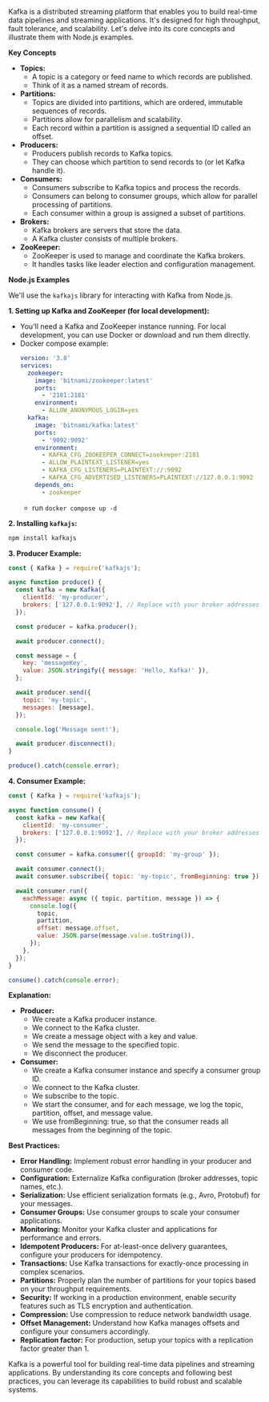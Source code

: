 Kafka is a distributed streaming platform that enables you to build real-time data pipelines and streaming applications. It's designed for high throughput, fault tolerance, and scalability. Let's delve into its core concepts and illustrate them with Node.js examples.

**Key Concepts**

* **Topics:**
    * A topic is a category or feed name to which records are published.
    * Think of it as a named stream of records.
* **Partitions:**
    * Topics are divided into partitions, which are ordered, immutable sequences of records.
    * Partitions allow for parallelism and scalability.
    * Each record within a partition is assigned a sequential ID called an offset.
* **Producers:**
    * Producers publish records to Kafka topics.
    * They can choose which partition to send records to (or let Kafka handle it).
* **Consumers:**
    * Consumers subscribe to Kafka topics and process the records.
    * Consumers can belong to consumer groups, which allow for parallel processing of partitions.
    * Each consumer within a group is assigned a subset of partitions.
* **Brokers:**
    * Kafka brokers are servers that store the data.
    * A Kafka cluster consists of multiple brokers.
* **ZooKeeper:**
    * ZooKeeper is used to manage and coordinate the Kafka brokers.
    * It handles tasks like leader election and configuration management.

**Node.js Examples**

We'll use the `kafkajs` library for interacting with Kafka from Node.js.

**1. Setting up Kafka and ZooKeeper (for local development):**

* You'll need a Kafka and ZooKeeper instance running. For local development, you can use Docker or download and run them directly.
* Docker compose example:
    ```yaml
    version: '3.8'
    services:
      zookeeper:
        image: 'bitnami/zookeeper:latest'
        ports:
          - '2181:2181'
        environment:
          - ALLOW_ANONYMOUS_LOGIN=yes
      kafka:
        image: 'bitnami/kafka:latest'
        ports:
          - '9092:9092'
        environment:
          - KAFKA_CFG_ZOOKEEPER_CONNECT=zookeeper:2181
          - ALLOW_PLAINTEXT_LISTENER=yes
          - KAFKA_CFG_LISTENERS=PLAINTEXT://:9092
          - KAFKA_CFG_ADVERTISED_LISTENERS=PLAINTEXT://127.0.0.1:9092
        depends_on:
          - zookeeper
    ```
    * run `docker compose up -d`

**2. Installing `kafkajs`:**

```bash
npm install kafkajs
```

**3. Producer Example:**

```javascript
const { Kafka } = require('kafkajs');

async function produce() {
  const kafka = new Kafka({
    clientId: 'my-producer',
    brokers: ['127.0.0.1:9092'], // Replace with your broker addresses
  });

  const producer = kafka.producer();

  await producer.connect();

  const message = {
    key: 'messageKey',
    value: JSON.stringify({ message: 'Hello, Kafka!' }),
  };

  await producer.send({
    topic: 'my-topic',
    messages: [message],
  });

  console.log('Message sent!');

  await producer.disconnect();
}

produce().catch(console.error);
```

**4. Consumer Example:**

```javascript
const { Kafka } = require('kafkajs');

async function consume() {
  const kafka = new Kafka({
    clientId: 'my-consumer',
    brokers: ['127.0.0.1:9092'], // Replace with your broker addresses
  });

  const consumer = kafka.consumer({ groupId: 'my-group' });

  await consumer.connect();
  await consumer.subscribe({ topic: 'my-topic', fromBeginning: true });

  await consumer.run({
    eachMessage: async ({ topic, partition, message }) => {
      console.log({
        topic,
        partition,
        offset: message.offset,
        value: JSON.parse(message.value.toString()),
      });
    },
  });
}

consume().catch(console.error);
```

**Explanation:**

* **Producer:**
    * We create a Kafka producer instance.
    * We connect to the Kafka cluster.
    * We create a message object with a key and value.
    * We send the message to the specified topic.
    * We disconnect the producer.
* **Consumer:**
    * We create a Kafka consumer instance and specify a consumer group ID.
    * We connect to the Kafka cluster.
    * We subscribe to the topic.
    * We start the consumer, and for each message, we log the topic, partition, offset, and message value.
    * We use fromBeginning: true, so that the consumer reads all messages from the beginning of the topic.

**Best Practices:**

* **Error Handling:** Implement robust error handling in your producer and consumer code.
* **Configuration:** Externalize Kafka configuration (broker addresses, topic names, etc.).
* **Serialization:** Use efficient serialization formats (e.g., Avro, Protobuf) for your messages.
* **Consumer Groups:** Use consumer groups to scale your consumer applications.
* **Monitoring:** Monitor your Kafka cluster and applications for performance and errors.
* **Idempotent Producers:** For at-least-once delivery guarantees, configure your producers for idempotency.
* **Transactions:** Use Kafka transactions for exactly-once processing in complex scenarios.
* **Partitions:** Properly plan the number of partitions for your topics based on your throughput requirements.
* **Security:** If working in a production environment, enable security features such as TLS encryption and authentication.
* **Compression:** Use compression to reduce network bandwidth usage.
* **Offset Management:** Understand how Kafka manages offsets and configure your consumers accordingly.
* **Replication factor:** For production, setup your topics with a replication factor greater than 1.

Kafka is a powerful tool for building real-time data pipelines and streaming applications. By understanding its core concepts and following best practices, you can leverage its capabilities to build robust and scalable systems.
